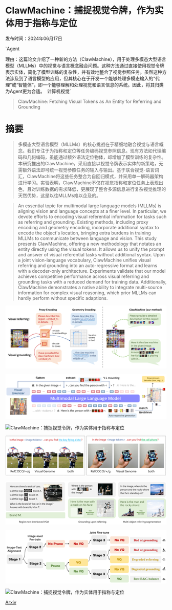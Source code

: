 # ClawMachine：捕捉视觉令牌，作为实体用于指称与定位

发布时间：2024年06月17日

`Agent

理由：这篇论文介绍了一种新的方法（ClawMachine），用于处理多模态大型语言模型（MLLMs）中的视觉与语言概念融合问题。这种方法通过直接使用视觉令牌表示实体，简化了模型训练的复杂性，并有效地整合了视觉参照任务。虽然这种方法涉及到了语言模型的应用，但其核心在于开发一个能够处理多模态输入的“代理”或“智能体”，即一个能够理解和处理视觉和语言信息的系统。因此，将其归类为Agent更为合适。` `计算机视觉`

> ClawMachine: Fetching Visual Tokens as An Entity for Referring and Grounding

# 摘要

> 多模态大型语言模型（MLLMs）的核心挑战在于精细地融合视觉与语言概念。我们专注于为指称和定位等任务编码视觉参照信息。现有方法如代理编码和几何编码，虽能通过额外语法定位物体，却增加了模型训练的复杂性。本研究推出的ClawMachine，采用直接以视觉令牌表示实体的新策略，无需额外语法即可统一视觉参照任务的输入与输出。基于联合视觉-语言词汇，ClawMachine将这些任务整合为自回归模式，并采用单一解码器架构进行学习。实验表明，ClawMachine不仅在视觉指称和定位任务上表现出色，且对训练数据的需求降低，更展现了整合多源信息进行复杂视觉推理的天然优势，这是以往MLLMs难以企及的。

> An essential topic for multimodal large language models (MLLMs) is aligning vision and language concepts at a finer level. In particular, we devote efforts to encoding visual referential information for tasks such as referring and grounding. Existing methods, including proxy encoding and geometry encoding, incorporate additional syntax to encode the object's location, bringing extra burdens in training MLLMs to communicate between language and vision. This study presents ClawMachine, offering a new methodology that notates an entity directly using the visual tokens. It allows us to unify the prompt and answer of visual referential tasks without additional syntax. Upon a joint vision-language vocabulary, ClawMachine unifies visual referring and grounding into an auto-regressive format and learns with a decoder-only architecture. Experiments validate that our model achieves competitive performance across visual referring and grounding tasks with a reduced demand for training data. Additionally, ClawMachine demonstrates a native ability to integrate multi-source information for complex visual reasoning, which prior MLLMs can hardly perform without specific adaptions.

![ClawMachine：捕捉视觉令牌，作为实体用于指称与定位](../../../paper_images/2406.11327/x1.png)

![ClawMachine：捕捉视觉令牌，作为实体用于指称与定位](../../../paper_images/2406.11327/x2.png)

![ClawMachine：捕捉视觉令牌，作为实体用于指称与定位](../../../paper_images/2406.11327/x3.png)

![ClawMachine：捕捉视觉令牌，作为实体用于指称与定位](../../../paper_images/2406.11327/x4.png)

![ClawMachine：捕捉视觉令牌，作为实体用于指称与定位](../../../paper_images/2406.11327/x5.png)

![ClawMachine：捕捉视觉令牌，作为实体用于指称与定位](../../../paper_images/2406.11327/x6.png)

![ClawMachine：捕捉视觉令牌，作为实体用于指称与定位](../../../paper_images/2406.11327/x7.png)

[Arxiv](https://arxiv.org/abs/2406.11327)